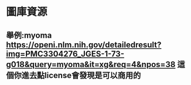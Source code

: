 # 圖庫資源

## 舉例:myoma https://openi.nlm.nih.gov/detailedresult?img=PMC3304276_JGES-1-73-g018&query=myoma&it=xg&req=4&npos=38 這個你進去點license會發現是可以商用的

